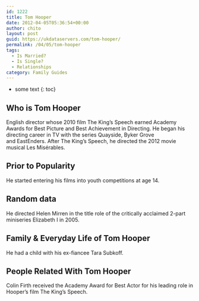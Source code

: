 ```yaml
---
id: 1222
title: Tom Hooper
date: 2012-04-05T05:36:54+00:00
author: chito
layout: post
guid: https://ukdataservers.com/tom-hooper/
permalink: /04/05/tom-hooper
tags:
  - Is Married?
  - Is Single?
  - Relationships
category: Family Guides
---
```


* some text
{: toc}
          
          
## Who is  Tom Hooper
                  
                  
                  
English director whose 2010 film The King&#8217;s Speech earned Academy Awards for Best Picture and Best Achievement in Directing. He began his directing career in TV with the series Quayside, Byker Grove and EastEnders. After The King&#8217;s Speech, he directed the 2012 movie musical Les Misérables.
                  
                
                
                
## Prior to Popularity 
                  
                  
                  
He started entering his films into youth competitions at age 14.
                  
                
                
                
## Random data 
                  
                  
                  
He directed Helen Mirren in the title role of the critically acclaimed 2-part miniseries Elizabeth I in 2005.
                  
                
                
                
## Family & Everyday Life of Tom Hooper
                  
                  
                  
He had a child with his ex-fiancee Tara Subkoff.
                  
                
                
                
## People Related With  Tom Hooper
                  
                  
                  
Colin Firth received the Academy Award for Best Actor for his leading role in Hooper&#8217;s film The King&#8217;s Speech.
                  
                
              
            
          
          
          
    
    
  

